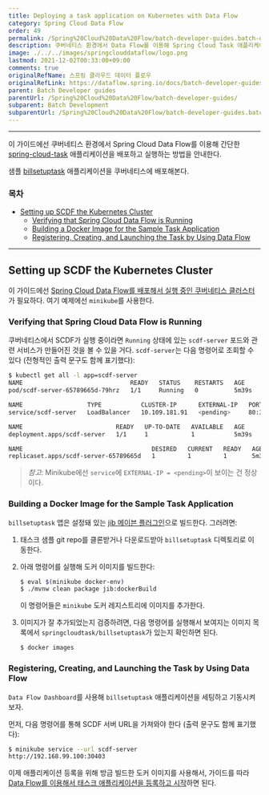 ```yaml
---
title: Deploying a task application on Kubernetes with Data Flow
category: Spring Cloud Data Flow
order: 49
permalink: /Spring%20Cloud%20Data%20Flow/batch-developer-guides.batch-development.data-flow-simple-task-kubernetes/
description: 쿠버네티스 환경에서 Data Flow를 이용해 Spring Cloud Task 애플리케이션을 배포하고 실행해보기
image: ./../../images/springclouddataflow/logo.png
lastmod: 2021-12-02T00:33:00+09:00
comments: true
originalRefName: 스프링 클라우드 데이터 플로우
originalRefLink: https://dataflow.spring.io/docs/batch-developer-guides/batch/data-flow-simple-task-kubernetes/
parent: Batch Developer guides
parentUrl: /Spring%20Cloud%20Data%20Flow/batch-developer-guides/
subparent: Batch Development
subparentUrl: /Spring%20Cloud%20Data%20Flow/batch-developer-guides.batch-development/
---
```


---

이 가이드에선 쿠버네티스 환경에서 Spring Cloud Data Flow를 이용해 간단한 [spring-cloud-task](https://spring.io/projects/spring-cloud-task) 애플리케이션을 배포하고 실행하는 방법을 안내한다.

샘플 [billsetuptask](../batch-developer-guides.batch-development.simple-task) 애플리케이션을 쿠버네티스에 배포해본다.

### 목차

- [Setting up SCDF the Kubernetes Cluster](#setting-up-scdf-the-kubernetes-cluster)
  + [Verifying that Spring Cloud Data Flow is Running](#verifying-that-spring-cloud-data-flow-is-running)
  + [Building a Docker Image for the Sample Task Application](#building-a-docker-image-for-the-sample-task-application)
  + [Registering, Creating, and Launching the Task by Using Data Flow](#registering-creating-and-launching-the-task-by-using-data-flow)

---

## Setting up SCDF the Kubernetes Cluster

이 가이드에선 [Spring Cloud Data Flow를 배포해서 실행 중인 쿠버네티스 클러스터](../installation.kubernetes)가 필요하다. 여기 예제에선 `minikube`를 사용한다.

### Verifying that Spring Cloud Data Flow is Running

쿠버네티스에서 SCDF가 실행 중이라면 `Running` 상태에 있는 `scdf-server` 포드와 관련 서비스가 만들어진 것을 볼 수 있을 거다. `scdf-server`는 다음 명령어로 조회할 수 있다 (전형적인 출력 문구도 함께 표기했다):

```bash
$ kubectl get all -l app=scdf-server
NAME                              READY   STATUS    RESTARTS   AGE
pod/scdf-server-65789665d-79hrz   1/1     Running   0          5m39s

NAME                  TYPE           CLUSTER-IP      EXTERNAL-IP   PORT(S)        AGE
service/scdf-server   LoadBalancer   10.109.181.91   <pending>     80:30403/TCP   5m39s

NAME                          READY   UP-TO-DATE   AVAILABLE   AGE
deployment.apps/scdf-server   1/1     1            1           5m39s

NAME                                    DESIRED   CURRENT   READY   AGE
replicaset.apps/scdf-server-65789665d   1         1         1       5m39s
```

> *참고*: Minikube에선 `service`에 `EXTERNAL-IP = <pending>`이 보이는 건 정상이다.

### Building a Docker Image for the Sample Task Application

`billsetuptask` 앱은 설정돼 있는 [jib 메이븐 플러그인](https://github.com/GoogleContainerTools/jib/tree/master/jib-maven-plugin#build-your-image)으로 빌드한다. 그러려면:

1. 태스크 샘플 git repo를 클론받거나 다운로드받아 `billsetuptask` 디렉토리로 이동한다.

2. 아래 명령어를 실행해 도커 이미지를 빌드한다:

   ```bash
   $ eval $(minikube docker-env)
   $ ./mvnw clean package jib:dockerBuild
   ```

   이 명령어들은 `minikube` 도커 레지스트리에 이미지를 추가한다.

3. 이미지가 잘 추가되었는지 검증하려면, 다음 명령어를 실행해서 보여지는 이미지 목록에서 `springcloudtask/billsetuptask`가 있는지 확인하면 된다.

   ```bash
   $ docker images
   ```

### Registering, Creating, and Launching the Task by Using Data Flow

`Data Flow Dashboard`를 사용해 `billsetuptask` 애플리케이션을 세팅하고 기동시켜보자.

먼저, 다음 명령어를 통해 SCDF 서버 URL을 가져와야 한다 (출력 문구도 함께 표기했다):

```bash
$ minikube service --url scdf-server
http://192.168.99.100:30403
```

이제 애플리케이션 등록을 위해 방금 빌드한 도커 이미지를 사용해서, 가이드를 따라 [Data Flow를 이용해서 태스크 애플리케이션을 등록하고 시작](../batch-developer-guides.batch-development.data-flow-simple-task)하면 된다.